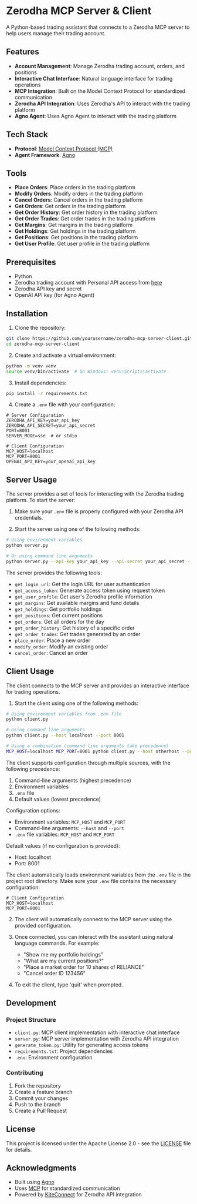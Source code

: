 # Zerodha MCP Server & Client

A Python-based trading assistant that connects to a Zerodha MCP server to help users manage their trading account.

## Features

- **Account Management**: Manage Zerodha trading account, orders, and positions
- **Interactive Chat Interface**: Natural language interface for trading operations
- **MCP Integration**: Built on the Model Context Protocol for standardized communication
- **Zerodha API Integration**: Uses Zerodha's API to interact with the trading platform
- **Agno Agent**: Uses Agno Agent to interact with the trading platform

## Tech Stack

- **Protocol**: [Model Context Protocol (MCP)](https://modelcontextprotocol.io/)
- **Agent Framework**: [Agno](https://github.com/agno-agi/agno)

## Tools

- **Place Orders**: Place orders in the trading platform
- **Modify Orders**: Modify orders in the trading platform
- **Cancel Orders**: Cancel orders in the trading platform
- **Get Orders**: Get orders in the trading platform
- **Get Order History**: Get order history in the trading platform
- **Get Order Trades**: Get order trades in the trading platform
- **Get Margins**: Get margins in the trading platform
- **Get Holdings**: Get holdings in the trading platform
- **Get Positions**: Get positions in the trading platform
- **Get User Profile**: Get user profile in the trading platform

## Prerequisites

- Python
- Zerodha trading account with Personal API access from [here](https://developers.kite.trade/login)
- Zerodha API key and secret
- OpenAI API key (for Agno Agent)

## Installation

1. Clone the repository:

```bash
git clone https://github.com/yourusername/zerodha-mcp-server-client.git
cd zerodha-mcp-server-client
```

2. Create and activate a virtual environment:

```bash
python -m venv venv
source venv/bin/activate  # On Windows: venv\Scripts\activate
```

3. Install dependencies:

```bash
pip install -r requirements.txt
```

4. Create a `.env` file with your configuration:

```env
# Server Configuration
ZERODHA_API_KEY=your_api_key
ZERODHA_API_SECRET=your_api_secret
PORT=8001
SERVER_MODE=sse  # or stdio

# Client Configuration
MCP_HOST=localhost
MCP_PORT=8001
OPENAI_API_KEY=your_openai_api_key
```

## Server Usage

The server provides a set of tools for interacting with the Zerodha trading platform. To start the server:

1. Make sure your `.env` file is properly configured with your Zerodha API credentials.

2. Start the server using one of the following methods:

```bash
# Using environment variables
python server.py

# Or using command line arguments
python server.py --api-key your_api_key --api-secret your_api_secret --port 8001 --mode sse
```

The server provides the following tools:

- `get_login_url`: Get the login URL for user authentication
- `get_access_token`: Generate access token using request token
- `get_user_profile`: Get user's Zerodha profile information
- `get_margins`: Get available margins and fund details
- `get_holdings`: Get portfolio holdings
- `get_positions`: Get current positions
- `get_orders`: Get all orders for the day
- `get_order_history`: Get history of a specific order
- `get_order_trades`: Get trades generated by an order
- `place_order`: Place a new order
- `modify_order`: Modify an existing order
- `cancel_order`: Cancel an order

## Client Usage

The client connects to the MCP server and provides an interactive interface for trading operations.

1. Start the client using one of the following methods:

```bash
# Using environment variables from .env file
python client.py

# Using command line arguments
python client.py --host localhost --port 8001

# Using a combination (command line arguments take precedence)
MCP_HOST=localhost MCP_PORT=8001 python client.py --host otherhost --port 9000
```

The client supports configuration through multiple sources, with the following precedence:

1. Command-line arguments (highest precedence)
2. Environment variables
3. `.env` file
4. Default values (lowest precedence)

Configuration options:

- Environment variables: `MCP_HOST` and `MCP_PORT`
- Command-line arguments: `--host` and `--port`
- `.env` file variables: `MCP_HOST` and `MCP_PORT`

Default values (if no configuration is provided):

- Host: localhost
- Port: 8001

The client automatically loads environment variables from the `.env` file in the project root directory. Make sure your `.env` file contains the necessary configuration:

```env
# Client Configuration
MCP_HOST=localhost
MCP_PORT=8001
```

2. The client will automatically connect to the MCP server using the provided configuration.

3. Once connected, you can interact with the assistant using natural language commands. For example:

   - "Show me my portfolio holdings"
   - "What are my current positions?"
   - "Place a market order for 10 shares of RELIANCE"
   - "Cancel order ID 123456"

4. To exit the client, type 'quit' when prompted.

## Development

### Project Structure

- `client.py`: MCP client implementation with interactive chat interface
- `server.py`: MCP server implementation with Zerodha API integration
- `generate_token.py`: Utility for generating access tokens
- `requirements.txt`: Project dependencies
- `.env`: Environment configuration

### Contributing

1. Fork the repository
2. Create a feature branch
3. Commit your changes
4. Push to the branch
5. Create a Pull Request

## License

This project is licensed under the Apache License 2.0 - see the [LICENSE](LICENSE) file for details.

## Acknowledgments

- Built using [Agno](https://github.com/agno-agi/agno)
- Uses [MCP](https://modelcontextprotocol.io/) for standardized communication
- Powered by [KiteConnect](https://kite.trade/) for Zerodha API integration
